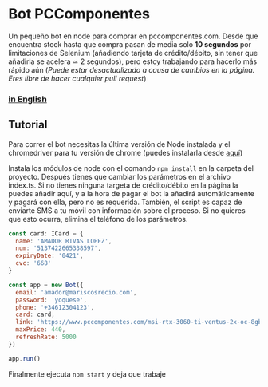 # Bot PCComponentes

Un pequeño bot en node para comprar en pccomponentes.com. Desde que encuentra stock hasta que compra pasan de media solo **10 segundos** por limitaciones de Selenium (añadiendo tarjeta de crédito/débito, sin tener que añadirla se acelera ≃ 2 segundos), pero estoy trabajando para hacerlo más rápido aún (_Puede estar desactualizado a causa de cambios en la página. Eres libre de hacer cualquier pull request_)

### [in English](https://github.com/elpatronaco/pccomponentes-buy-bot/blob/master/readme.md)

## Tutorial

Para correr el bot necesitas la última versión de Node instalada y el chromedriver para tu versión de chrome (puedes instalarla desde [aquí](https://chromedriver.chromium.org/getting-started))

Instala los módulos de node con el comando `npm install` en la carpeta del proyecto. Después tienes que cambiar los parámetros en el archivo index.ts. Si no tienes ninguna targeta de crédito/débito en la página la puedes añadir aquí, y a la hora de pagar el bot la añadirá automáticamente y pagará con ella, pero no es requerida. También, el script es capaz de enviarte SMS a tu móvil con información sobre el proceso. Si no quieres que esto ocurra, elimina el teléfono de los parámetros.

```javascript
const card: ICard = {
  name: 'AMADOR RIVAS LOPEZ',
  num: '5137422665338597',
  expiryDate: '0421',
  cvc: '668'
}

const app = new Bot({
  email: 'amador@mariscosrecio.com',
  password: 'yoquese',
  phone: '+34612304123',
  card: card,
  link: 'https://www.pccomponentes.com/msi-rtx-3060-ti-ventus-2x-oc-8gb-gddr6',
  maxPrice: 440,
  refreshRate: 5000
})

app.run()
```

Finalmente ejecuta `npm start` y deja que trabaje
